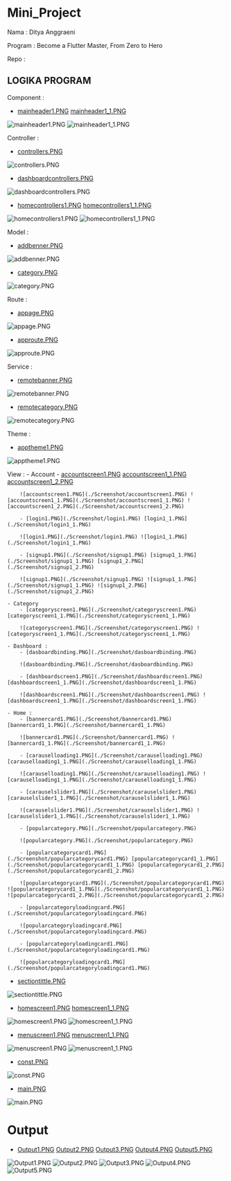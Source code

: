 # Mini_Project

Nama : Ditya Anggraeni

Program : Become a Flutter Master, From Zero to Hero

Repo : 

## LOGIKA PROGRAM

Component : 

- [mainheader1.PNG](./Screenshot/mainheader1.PNG) [mainheader1_1.PNG](./Screenshot/mainheader1_1.PNG)

![mainheader1.PNG](./Screenshot/mainheader1.PNG) ![mainheader1_1.PNG](./Screenshot/mainheader1_1.PNG)

Controller : 

- [controllers.PNG](./Screenshot/controllers.PNG) 

![controllers.PNG](./Screenshot/controllers.PNG) 

- [dashboardcontrollers.PNG](./Screenshot/dashboardcontrollers.PNG)

![dashboardcontrollers.PNG](./Screenshot/dashboardcontrollers.PNG)

- [homecontrollers1.PNG](./Screenshot/homecontrollers1.PNG) [homecontrollers1_1.PNG](./Screenshot/homecontrollers1_1.PNG)

![homecontrollers1.PNG](./Screenshot/homecontrollers1.PNG) ![homecontrollers1_1.PNG](./Screenshot/homecontrollers1_1.PNG)

Model :

- [addbenner.PNG](./Screenshot/addbenner.PNG) 

![addbenner.PNG](./Screenshot/addbenner.PNG) 

- [category.PNG](./Screenshot/category.PNG) 

![category.PNG](./Screenshot/category.PNG) 

Route : 

- [appage.PNG](./Screenshot/appage.PNG) 

![appage.PNG](./Screenshot/appage.PNG) 

- [approute.PNG](./Screenshot/approute.PNG) 

![approute.PNG](./Screenshot/approute.PNG) 

Service : 

- [remotebanner.PNG](./Screenshot/remotebanner.PNG) 

![remotebanner.PNG](./Screenshot/remotebanner.PNG)

- [remotecategory.PNG](./Screenshot/remotecategory.PNG) 

![remotecategory.PNG](./Screenshot/remotecategory.PNG)

Theme : 

- [apptheme1.PNG](./Screenshot/apptheme1.PNG) 

![apptheme1.PNG](./Screenshot/apptheme1.PNG) 

View :
    - Account
        - [accountscreen1.PNG](./Screenshot/accountscreen1.PNG) [accountscreen1_1.PNG](./Screenshot/accountscreen1_1.PNG) [accountscreen1_2.PNG](./Screenshot/accountscreen1_2.PNG)

        ![accountscreen1.PNG](./Screenshot/accountscreen1.PNG) ![accountscreen1_1.PNG](./Screenshot/accountscreen1_1.PNG) ![accountscreen1_2.PNG](./Screenshot/accountscreen1_2.PNG)

        - [login1.PNG](./Screenshot/login1.PNG) [login1_1.PNG](./Screenshot/login1_1.PNG) 

        ![login1.PNG](./Screenshot/login1.PNG) ![login1_1.PNG](./Screenshot/login1_1.PNG) 

        - [signup1.PNG](./Screenshot/signup1.PNG) [signup1_1.PNG](./Screenshot/signup1_1.PNG) [signup1_2.PNG](./Screenshot/signup1_2.PNG)

        ![signup1.PNG](./Screenshot/signup1.PNG) ![signup1_1.PNG](./Screenshot/signup1_1.PNG) ![signup1_2.PNG](./Screenshot/signup1_2.PNG)

    - Category 
        - [categoryscreen1.PNG](./Screenshot/categoryscreen1.PNG) [categoryscreen1_1.PNG](./Screenshot/categoryscreen1_1.PNG) 

        ![categoryscreen1.PNG](./Screenshot/categoryscreen1.PNG) ![categoryscreen1_1.PNG](./Screenshot/categoryscreen1_1.PNG)

    - Dashboard : 
        - [dasboardbinding.PNG](./Screenshot/dasboardbinding.PNG) 

        ![dasboardbinding.PNG](./Screenshot/dasboardbinding.PNG)

        - [dashboardscreen1.PNG](./Screenshot/dashboardscreen1.PNG) [dashboardscreen1_1.PNG](./Screenshot/dashboardscreen1_1.PNG) 

        ![dashboardscreen1.PNG](./Screenshot/dashboardscreen1.PNG) ![dashboardscreen1_1.PNG](./Screenshot/dashboardscreen1_1.PNG) 

    - Home :
        - [bannercard1.PNG](./Screenshot/bannercard1.PNG) [bannercard1_1.PNG](./Screenshot/bannercard1_1.PNG) 

        ![bannercard1.PNG](./Screenshot/bannercard1.PNG) ![bannercard1_1.PNG](./Screenshot/bannercard1_1.PNG) 

        - [carauselloading1.PNG](./Screenshot/carauselloading1.PNG) [carauselloading1_1.PNG](./Screenshot/carauselloading1_1.PNG) 

        ![carauselloading1.PNG](./Screenshot/carauselloading1.PNG) ![carauselloading1_1.PNG](./Screenshot/carauselloading1_1.PNG)

        - [carauselslider1.PNG](./Screenshot/carauselslider1.PNG) [carauselslider1_1.PNG](./Screenshot/carauselslider1_1.PNG) 

        ![carauselslider1.PNG](./Screenshot/carauselslider1.PNG) ![carauselslider1_1.PNG](./Screenshot/carauselslider1_1.PNG)

        - [popularcategory.PNG](./Screenshot/popularcategory.PNG) 

        ![popularcategory.PNG](./Screenshot/popularcategory.PNG)

        - [popularcategorycard1.PNG](./Screenshot/popularcategorycard1.PNG) [popularcategorycard1_1.PNG](./Screenshot/popularcategorycard1_1.PNG) [popularcategorycard1_2.PNG](./Screenshot/popularcategorycard1_2.PNG) 

        ![popularcategorycard1.PNG](./Screenshot/popularcategorycard1.PNG) ![popularcategorycard1_1.PNG](./Screenshot/popularcategorycard1_1.PNG) ![popularcategorycard1_2.PNG](./Screenshot/popularcategorycard1_2.PNG) 

        - [popularcategoryloadingcard.PNG](./Screenshot/popularcategoryloadingcard.PNG) 

        ![popularcategoryloadingcard.PNG](./Screenshot/popularcategoryloadingcard.PNG)

        - [popularcategoryloadingcard1.PNG](./Screenshot/popularcategoryloadingcard1.PNG) 

        ![popularcategoryloadingcard1.PNG](./Screenshot/popularcategoryloadingcard1.PNG)


- [sectiontittle.PNG](./Screenshot/sectiontittle.PNG) 

![sectiontittle.PNG](./Screenshot/sectiontittle.PNG)

- [homescreen1.PNG](./Screenshot/homescreen1.PNG) [homescreen1_1.PNG](./Screenshot/homescreen1_1.PNG) 

![homescreen1.PNG](./Screenshot/homescreen1.PNG) ![homescreen1_1.PNG](./Screenshot/homescreen1_1.PNG)

- [menuscreen1.PNG](./Screenshot/menuscreen1.PNG) [menuscreen1_1.PNG](./Screenshot/menuscreen1_1.PNG) 

![menuscreen1.PNG](./Screenshot/menuscreen1.PNG) ![menuscreen1_1.PNG](./Screenshot/menuscreen1_1.PNG) 

- [const.PNG](./Screenshot/const.PNG) 

![const.PNG](./Screenshot/const.PNG)

- [main.PNG](./Screenshot/main.PNG) 

![main.PNG](./Screenshot/main.PNG)


# Output 

- [Output1.PNG](./Screenshot/Output1.PNG) [Output2.PNG](./Screenshot/Output2.PNG) [Output3.PNG](./Screenshot/Output3.PNG) [Output4.PNG](./Screenshot/Output4.PNG) [Output5.PNG](./Screenshot/Output5.PNG) 

![Output1.PNG](./Screenshot/Output1.PNG) ![Output2.PNG](./Screenshot/Output2.PNG) ![Output3.PNG](./Screenshot/Output3.PNG) ![Output4.PNG](./Screenshot/Output4.PNG) ![Output5.PNG](./Screenshot/Output5.PNG)